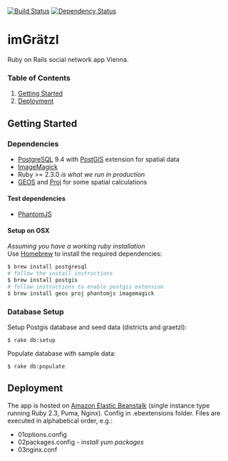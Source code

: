 [![Build Status](https://travis-ci.org/imGraetzl/im_graetzl.svg?branch=master)](https://travis-ci.org/imGraetzl/im_graetzl)
[![Dependency Status](https://gemnasium.com/badges/github.com/imGraetzl/im_graetzl.svg)](https://gemnasium.com/github.com/imGraetzl/im_graetzl)

# imGrätzl

Ruby on Rails social network app Vienna.

### Table of Contents
1. [Getting Started](#getting-started)
3. [Deployment](#deployment)


## Getting Started

### Dependencies

* [PostgreSQL](http://www.postgresql.org/) 9.4 with [PostGIS](http://postgis.net/) extension for spatial data
* [ImageMagick](http://www.imagemagick.org/)
* Ruby >= 2.3.0 *is what we run in production*
* [GEOS](https://trac.osgeo.org/geos/) and [Proj](https://github.com/OSGeo/proj.4) for some spatial calculations

#### Test dependencies

* [PhantomJS](http://phantomjs.org/)

#### Setup on OSX

*Assuming you have a working ruby installation*  
Use [Homebrew](http://brew.sh/) to install the required dependencies:

```sh
$ brew install postgresql
# follow the install instructions
$ brew install postgis
# follow instructions to enable postgis extension
$ brew install geos proj phantomjs imagemagick
```

### Database Setup

Setup Postgis database and seed data (districts and graetzl):

    $ rake db:setup

Populate database with sample data:

    $ rake db:populate


## Deployment

The app is hosted on [Amazon Elastic Beanstalk](http://aws.amazon.com/elasticbeanstalk/) (single instance type running Ruby 2.3, Puma, Nginx). Config in .ebextensions folder. Files are executed in alphabetical order, e.g.:

* 01options.config
* 02packages.config - *install yum packages*
* 03nginx.conf
